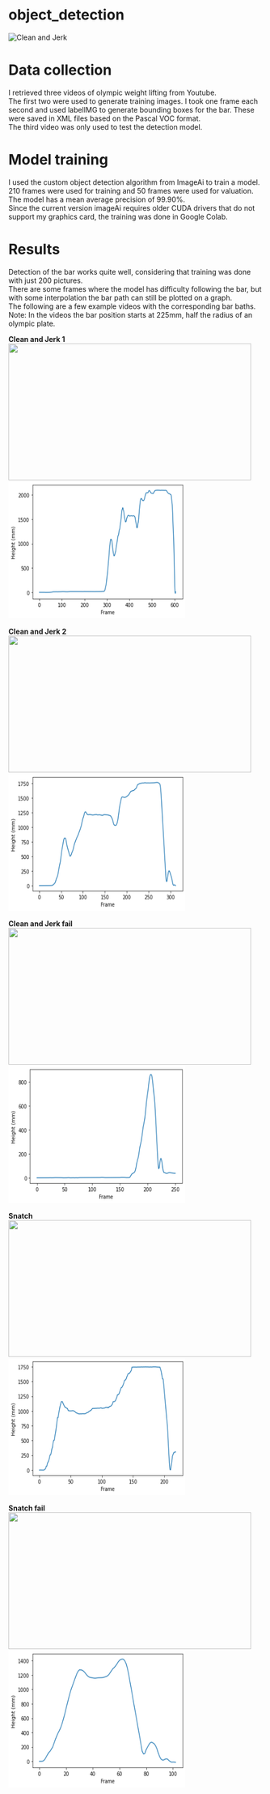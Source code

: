 # object_detection

![Clean and Jerk](https://github.com/Ortgies/object_detection/blob/main/graphics/video_1_f.gif)


# Data collection
I retrieved three videos of olympic weight lifting from Youtube. <br>
The first two were used to generate training images. I took one frame each second and used labelIMG to generate bounding boxes for the bar. These were saved in XML files based on the Pascal VOC format. <br>
The third video was only used to test the detection model.

# Model training
I used the custom object detection algorithm from ImageAi to train a model. <br>
210 frames were used for training and 50 frames were used for valuation. The model has a mean average precision of 99.90%. <br>
Since the current version imageAi requires older CUDA drivers that do not support my graphics card, the training was done in Google Colab.

# Results
Detection of the bar works quite well, considering that training was done with just 200 pictures.<br>
There are some frames where the model has difficulty following the bar, but with some interpolation the bar path can still be plotted on a graph. <br>
The following are a few example videos with the corresponding bar baths. Note: In the videos the bar position starts at 225mm, half the radius of an olympic plate. <br>

**Clean and Jerk 1**<br>
<img src="https://github.com/Ortgies/object_detection/blob/main/graphics/video_3_f%20.gif" width="480" height="270"/> <img src="https://github.com/Ortgies/object_detection/blob/main/graphics/3_height.png" width="350" height="270"/> 

**Clean and Jerk 2**<br>
<img src="https://github.com/Ortgies/object_detection/blob/main/graphics/video_4_f.gif" width="480" height="270"/><img src="https://github.com/Ortgies/object_detection/blob/main/graphics/4_height.png" width="350" height="270"/> 

**Clean and Jerk fail** <br>
<img src="https://github.com/Ortgies/object_detection/blob/main/graphics/video_5_f.gif" width="480" height="270"/><img src="https://github.com/Ortgies/object_detection/blob/main/graphics/5_height.png" width="350" height="270"/> 

**Snatch** <br>
<img src="https://github.com/Ortgies/object_detection/blob/main/graphics/video_6_f.gif" width="480" height="270"/><img src="https://github.com/Ortgies/object_detection/blob/main/graphics/6_height.png" width="350" height="270"/> 

**Snatch fail** <br>
<img src="https://github.com/Ortgies/object_detection/blob/main/graphics/video_7_f.gif" width="480" height="270"/><img src="https://github.com/Ortgies/object_detection/blob/main/graphics/7_height.png" width="350" height="270"/> 

